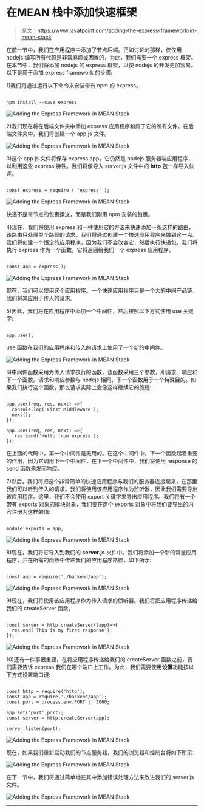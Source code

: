 # 在MEAN 栈中添加快速框架

> 原文：<https://www.javatpoint.com/adding-the-express-framework-in-mean-stack>

在前一节中，我们在应用程序中添加了节点后端。正如讨论的那样，仅仅用 nodejs 编写所有代码是非常麻烦或困难的，为此，我们需要一个 express 框架。在本节中，我们将添加 nodejs 的 express 框架，以使 nodejs 的开发更加容易。以下是用于添加 express framework 的步骤:

1)我们将通过运行以下命令来安装带有 npm 的 express。

```

npm install --save express

```

![Adding the Express Framework in MEAN Stack](img/be9b01f26f543ed695b27926f3c220c5.png)

2)我们现在将在后端文件夹中添加 express 应用程序和属于它的所有文件。在后端文件夹中，我们将创建一个 app.js 文件。

![Adding the Express Framework in MEAN Stack](img/c6b8a304c72910aef005a098da73ab3f.png)

3)这个 app.js 文件将保存 express app，它仍然是 nodejs 服务器端应用程序，以利用这些 express 特性。我们将像导入 server.js 文件中的 **http** 包一样导入快递。

```

const express = require ( 'express' );

```

![Adding the Express Framework in MEAN Stack](img/c028aa681c15526224ed9bf14be6dbd1.png)

快递不是带节点的包裹运送，而是我们刚用 npm 安装的包裹。

4)现在，我们将使用 express 和一种使用它的方法来快速添加一条这样的路由，该路由只处理单个路径的请求。我们将通过创建一个快速应用程序来做到这一点。我们将创建一个恒定的应用程序，因为我们不会改变它，然后执行快递包。我们将执行 express 作为一个函数，它将返回给我们一个 express 应用程序。

```

const app = express();

```

![Adding the Express Framework in MEAN Stack](img/19c2c46970741328b43cc32e589d5b3d.png)

现在，我们可以使用这个应用程序。一个快速应用程序只是一个大的中间产品链，我们将其应用于传入的请求。

5)因此，我们将在应用程序中添加一个中间件，然后按照以下方式使用 use 关键字:

```

app.use();

```

use 函数在我们的应用程序和传入的请求上使用了一个新的中间件。

![Adding the Express Framework in MEAN Stack](img/369b4ab3dc9fbd84b96e4ff96c9883c9.png)

6)中间件函数采用为传入请求执行的函数，该函数采用三个参数，即请求、响应和下一个函数。请求和响应参数与 nodejs 相同，下一个函数用于一个特殊目的。如果我们执行这个函数，那么请求实际上会像这样继续它的旅程:

```

app.use((req, res, next) =>{
  console.log('First Middleware');
  next();
});

app.use((req, res, next) =>{
   res.send('Hello from express');
});

```

在上面的代码中，第一个中间件是无用的。在这个中间件中，下一个函数起着重要的作用，因为它调用下一个中间件，在下一个中间件中，我们将使用 response 的 send 函数来发回响应。

7)然后，我们将把这个非常简单的快速应用程序与我们的服务器连接起来，在那里我们可以听到传入的请求。我们将使用该应用程序作为监听器，因此我们需要导出该应用程序。这里，我们不会使用 export 关键字来导出应用程序。我们将有一个带有 exports 对象的模块对象，我们要在这个 exports 对象中将我们要导出的内容注册为这样的值:

```

module.exports = app;

```

![Adding the Express Framework in MEAN Stack](img/1bcf2321fd878e050f9af026182592d2.png)

8)现在，我们将它导入到我们的 **server.js** 文件中。我们将添加一个新的常量应用程序，并在所需的函数中传递我们的应用程序路径，如下所示:

```

const app = require('./backend/app');

```

![Adding the Express Framework in MEAN Stack](img/a3181957946a269996595a9b3bdd9a37.png)

9)现在，我们将使用该应用程序作为传入请求的侦听器。我们将把应用程序传递给我们的 createServer 函数。

```

const server = http.createServer((app)=>{
  res.end('This is my first response');
});

```

![Adding the Express Framework in MEAN Stack](img/fc8bd2cfe3c70e71b0347e0cfa1d2828.png)

10)还有一件事很重要，在将应用程序传递给我们的 createServer 函数之前，我们需要告诉 express 我们在哪个端口上工作。为此，我们需要使用**设置**功能按以下方式设置端口键:

```

const http = require('http');
const app = require('./backend/app');
const port = process.env.PORT || 3000;

app.set('port',port);
const server = http.createServer(app);

server.listen(port);

```

![Adding the Express Framework in MEAN Stack](img/935749b39550d7e58bbb240725beb6f8.png)

现在，如果我们重新启动我们的节点服务器，我们的浏览器和控制台将如下所示:

![Adding the Express Framework in MEAN Stack](img/2d1453eb5a450b30da5994324a1a2c74.png)

在下一节中，我们将通过简单地在其中添加错误处理方法来改进我们的 server.js 文件。

![Adding the Express Framework in MEAN Stack](img/0d28b9ea5cc2d46fc08fdefa1cc8f10c.png)

* * *